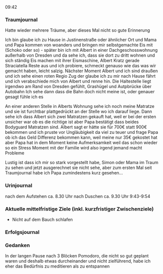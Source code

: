 09:42

### Traumjournal
      
Hatte wieder mehrere Träume, aber dieses Mal nicht so gute Erinnerung

Ich bin glaube ich zu Hause in Justinenstraße oder ähnlicher Ort und Mama und Papa kommen von woanders und bringen mir selbstgemachte Eis mit (Schoko oder so) - später bin ich mit Albert in einer Dachgeschosswohnung außerhalb von Dresden und da sehe ich, dass sie dort zu dritt wohnen und sich ständig Eis machen mit ihrer Eismaschine, Albert Kratz gerade Straciatella Reste aus und ich probiere, schmeckt genauso wie das was wir gemacht haben, leicht salzig. Nächster Moment Albert und ich sind draußen und ich sehe einen roten Regio Zug der glaube ich zu mir nach Hause fährt und ich verabschiede mich von Albert und renne hin. Die Haltestelle liegt irgendwo am Rand von Dresden gefühlt, Grashügel und Autpbrücke über Autobahn
Ich sehe dann dass die Bahn doch nicht meine ist, oder genauer gesagt fühle ich es

An einer anderen Stelle in Alberts Wohnung sehe ich noch meine Matratze und sie ist furchtbar plattgedrückt an der Stelle wo ich darauf liege. Dann sehe ich dass Albert sich zwei Matratzen gekauft hat, weil er bei der ersten unsicher war ob es die richtige ist aber Papa bestätigt dass beides Bodyguard Matratzen sind. Albert sagt er hätte sie für 700€ statt 900€ bekommen und ich pruste vor Ungläubigkeit da viel zu teuer und frage Papa ob ich das Geld Differenz bekommen kann, weil meine nur 35€ gekostet hat aber Papa hat in dem Moment keine Aufmerksamkeit weil das schon wieder so ein Stress Moment mit der Familie wird also irgend jemand macht Probleme

Lustig ist dass ich mir so stark vorgestellt habe, Simon oder Mama im Traum zu sehen und jetzt ausgerechnet sie nicht sehe, aber zum ersten Mal seit Traumjournal habe ich Papa zumindestens kurz gesehen...

### Urinjournal
nach dem Aufstehen ca. 8.30 Uhr
nach Duschen ca. 9.30 Uhr
9:43-9:54
### Aktuelle mittelfristige Ziele (inkl. kurzfristiger Zwischenziele)
- Nicht auf dem Bauch schlafen
### Erfolgsjournal
### Gedanken
In der langen Pause nach 3 Blöcken Pomodoro, die nicht so gut geplant waren und deshalb etwas durcheinander und nicht zielführend, habe ich eher das Bedürfnis zu meditieren als zu entspannen